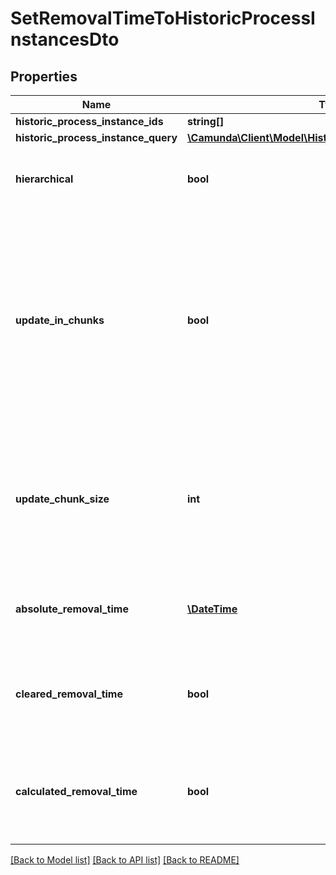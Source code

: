 # SetRemovalTimeToHistoricProcessInstancesDto

## Properties
Name | Type | Description | Notes
------------ | ------------- | ------------- | -------------
**historic_process_instance_ids** | **string[]** | The id of the process instance. | [optional] 
**historic_process_instance_query** | [**\Camunda\Client\Model\HistoricProcessInstanceQueryDto**](HistoricProcessInstanceQueryDto.md) |  | [optional] 
**hierarchical** | **bool** | Sets the removal time to all historic process instances in the hierarchy. Value may only be &#x60;true&#x60;, as &#x60;false&#x60; is the default behavior. | [optional] 
**update_in_chunks** | **bool** | Handles removal time updates in chunks, taking into account the defined size in &#x60;removalTimeUpdateChunkSize&#x60; in the process engine configuration. The size of the  chunks can also be overridden per call with the &#x60;updateChunkSize&#x60; parameter. Enabling this option can lead to multiple executions of the resulting jobs, preventing the database transaction from timing out by limiting the number of rows to update. Value may only be &#x60;true&#x60;, as &#x60;false&#x60; is the default behavior. | [optional] 
**update_chunk_size** | **int** | Defines the size of the chunks in which removal time updates are processed. The value must be a positive integer between &#x60;1&#x60; and &#x60;500&#x60;. This only has an  effect if &#x60;updateInChunks&#x60; is set to &#x60;true&#x60;. If undefined, the operation uses the  &#x60;removalTimeUpdateChunkSize&#x60; defined in the process engine configuration. | [optional] 
**absolute_removal_time** | [**\DateTime**](\DateTime.md) | The date for which the instances shall be removed. Value may not be &#x60;null&#x60;.  **Note:** Cannot be set in conjunction with &#x60;clearedRemovalTime&#x60; or &#x60;calculatedRemovalTime&#x60;. | [optional] 
**cleared_removal_time** | **bool** | Sets the removal time to &#x60;null&#x60;. Value may only be &#x60;true&#x60;, as &#x60;false&#x60; is the default behavior.  **Note:** Cannot be set in conjunction with &#x60;absoluteRemovalTime&#x60; or &#x60;calculatedRemovalTime&#x60;. | [optional] 
**calculated_removal_time** | **bool** | The removal time is calculated based on the engine&#x27;s configuration settings. Value may only be &#x60;true&#x60;, as &#x60;false&#x60; is the default behavior.  **Note:** Cannot be set in conjunction with &#x60;absoluteRemovalTime&#x60; or &#x60;clearedRemovalTime&#x60;. | [optional] 

[[Back to Model list]](../../README.md#documentation-for-models) [[Back to API list]](../../README.md#documentation-for-api-endpoints) [[Back to README]](../../README.md)

